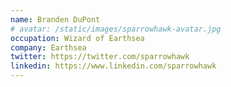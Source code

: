```yaml
---
name: Branden DuPont
# avatar: /static/images/sparrowhawk-avatar.jpg
occupation: Wizard of Earthsea
company: Earthsea
twitter: https://twitter.com/sparrowhawk
linkedin: https://www.linkedin.com/sparrowhawk
---
```

